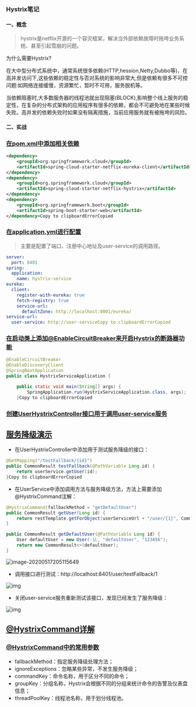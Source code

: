### Hystrix笔记

#### 一、概念

> hystrix是netflix开源的一个容灾框架，解决当外部依赖故障时拖垮业务系统、甚至引起雪崩的问题。

为什么需要Hystrix?

在大中型分布式系统中，通常系统很多依赖(HTTP,hession,Netty,Dubbo等)，在高并发访问下,这些依赖的稳定性与否对系统的影响非常大,但是依赖有很多不可控问题:如网络连接缓慢，资源繁忙，暂时不可用，服务脱机等。

当依赖阻塞时,大多数服务器的线程池就出现阻塞(BLOCK),影响整个线上服务的稳定性，在复杂的分布式架构的应用程序有很多的依赖，都会不可避免地在某些时候失败。高并发的依赖失败时如果没有隔离措施，当前应用服务就有被拖垮的风险。

#### 二、实战

### [在pom.xml中添加相关依赖](http://www.macrozheng.com/#/cloud/hystrix?id=在pomxml中添加相关依赖)

```xml
<dependency>
    <groupId>org.springframework.cloud</groupId>
    <artifactId>spring-cloud-starter-netflix-eureka-client</artifactId>
</dependency>
<dependency>
    <groupId>org.springframework.cloud</groupId>
    <artifactId>spring-cloud-starter-netflix-hystrix</artifactId>
</dependency>
<dependency>
    <groupId>org.springframework.boot</groupId>
    <artifactId>spring-boot-starter-web</artifactId>
</dependency>Copy to clipboardErrorCopied
```

### [在application.yml进行配置](http://www.macrozheng.com/#/cloud/hystrix?id=在applicationyml进行配置)

> 主要是配置了端口、注册中心地址及user-service的调用路径。

```yaml
server:
  port: 8401
spring:
  application:
    name: hystrix-service
eureka:
  client:
    register-with-eureka: true
    fetch-registry: true
    service-url:
      defaultZone: http://localhost:8001/eureka/
service-url:
  user-service: http://user-serviceCopy to clipboardErrorCopied
```

### [在启动类上添加@EnableCircuitBreaker来开启Hystrix的断路器功能](http://www.macrozheng.com/#/cloud/hystrix?id=在启动类上添加enablecircuitbreaker来开启hystrix的断路器功能)

```java
@EnableCircuitBreaker
@EnableDiscoveryClient
@SpringBootApplication
public class HystrixServiceApplication {

    public static void main(String[] args) {
        SpringApplication.run(HystrixServiceApplication.class, args);
    }Copy to clipboardErrorCopied
```

### [创建UserHystrixController接口用于调用user-service服务](http://www.macrozheng.com/#/cloud/hystrix?id=创建userhystrixcontroller接口用于调用user-service服务)

## [服务降级演示](http://www.macrozheng.com/#/cloud/hystrix?id=服务降级演示)

- 在UserHystrixController中添加用于测试服务降级的接口：

```java
@GetMapping("/testFallback/{id}")
public CommonResult testFallback(@PathVariable Long id) {
    return userService.getUser(id);
}Copy to clipboardErrorCopied
```

- 在UserService中添加调用方法与服务降级方法，方法上需要添加@HystrixCommand注解：

```java
@HystrixCommand(fallbackMethod = "getDefaultUser")
public CommonResult getUser(Long id) {
    return restTemplate.getForObject(userServiceUrl + "/user/{1}", CommonResult.class, id);
}

public CommonResult getDefaultUser(@PathVariable Long id) {
    User defaultUser = new User(-1L, "defaultUser", "123456");
    return new CommonResult<>(defaultUser);
}


```

![image-20200517205115649](C:\Users\19349\AppData\Roaming\Typora\typora-user-images\image-20200517205115649.png)

- 调用接口进行测试：http://localhost:8401/user/testFallback/1

![img](http://www.macrozheng.com/images/springcloud_hystrix_02.png)

- 关闭user-service服务重新测试该接口，发现已经发生了服务降级：

![img](http://www.macrozheng.com/images/springcloud_hystrix_03.png)

## [@HystrixCommand详解](http://www.macrozheng.com/#/cloud/hystrix?id=hystrixcommand详解)

### [@HystrixCommand中的常用参数](http://www.macrozheng.com/#/cloud/hystrix?id=hystrixcommand中的常用参数)

- fallbackMethod：指定服务降级处理方法；
- ignoreExceptions：忽略某些异常，不发生服务降级；
- commandKey：命令名称，用于区分不同的命令；
- groupKey：分组名称，Hystrix会根据不同的分组来统计命令的告警及仪表盘信息；
- threadPoolKey：线程池名称，用于划分线程池。